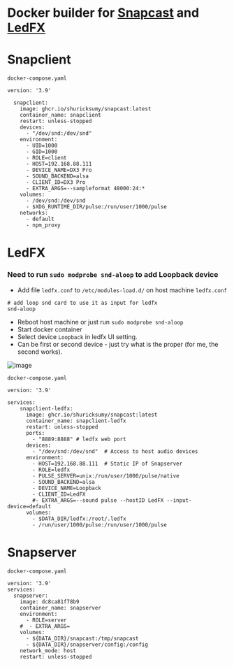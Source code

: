 # Docker builder for [Snapcast](https://github.com/badaix/snapcast) and [LedFX](https://github.com/LedFx/LedFx)

# Snapclient

```docker-compose.yaml```
```
version: '3.9'

  snapclient:
    image: ghcr.io/shuricksumy/snapcast:latest
    container_name: snapclient
    restart: unless-stopped
    devices:
      - "/dev/snd:/dev/snd"
    environment:
      - UID=1000
      - GID=1000
      - ROLE=client
      - HOST=192.168.88.111
      - DEVICE_NAME=DX3 Pro
      - SOUND_BACKEND=alsa
      - CLIENT_ID=DX3 Pro
      - EXTRA_ARGS=--sampleformat 48000:24:*
    volumes:
      - /dev/snd:/dev/snd
      - $XDG_RUNTIME_DIR/pulse:/run/user/1000/pulse
    networks:
      - default
      - npm_proxy
```

# LedFX
### Need to run ```sudo modprobe snd-aloop``` to add Loopback device

- Add file ```ledfx.conf``` to ```/etc/modules-load.d/``` on host machine
```ledfx.conf```
```
# add loop snd card to use it as input for ledfx
snd-aloop
```
- Reboot host machine or just run ```sudo modprobe snd-aloop```
- Start docker container
- Select device ```Loopback``` in ledfx UI setting. 
- Can be first or second device - just try what is the proper (for me, the second works).
  
![image](https://github.com/user-attachments/assets/23bc92e0-c878-4807-9fa6-0597fbae3fe6)


```docker-compose.yaml```
```
version: '3.9'

services:
    snapclient-ledfx:
      image: ghcr.io/shuricksumy/snapcast:latest
      container_name: snapclient-ledfx
      restart: unless-stopped
      ports:
        - "8889:8888" # ledfx web port
      devices:
        - "/dev/snd:/dev/snd"  # Access to host audio devices
      environment:
        - HOST=192.168.88.111  # Static IP of Snapserver
        - ROLE=ledfx
        - PULSE_SERVER=unix:/run/user/1000/pulse/native
        - SOUND_BACKEND=alsa
        - DEVICE_NAME=Loopback
        - CLIENT_ID=LedFX
        #- EXTRA_ARGS=--sound pulse --hostID LedFX --input-device=default
      volumes:
        - $DATA_DIR/ledfx:/root/.ledfx
        - /run/user/1000/pulse:/run/user/1000/pulse
```

# Snapserver

```docker-compose.yaml```
```
version: '3.9'
services:
  snapserver:
    image: dc8ca81f78b9
    container_name: snapserver
    environment:
      - ROLE=server
    #  - EXTRA_ARGS=
    volumes:
      - ${DATA_DIR}/snapcast:/tmp/snapcast
      - ${DATA_DIR}/snapserver/config:/config
    network_mode: host
    restart: unless-stopped
```
